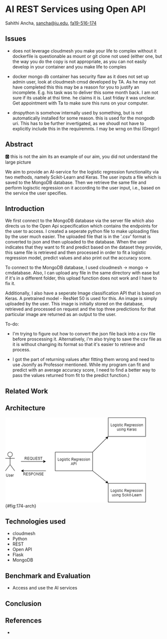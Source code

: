 # AI REST Services using Open API

Sahithi Ancha, sancha@iu.edu, [fa19-516-174](https://github.com/cloudmesh-community/fa19-516-174)


## Issues

* does not leverage cloudmesh you make your life to complex without it
  dockerfile is questionable as mount or git clone not used (either one,
  but the way you do the copy is not appropriate, as you can not easily
  develop in your container and you make life to comples

* docker mongo db container has security flaw as it does not set up
  admin user, look at cloudmesh cmsd developed by TA. As he may not
  have completed this this may be a reason for you to justify an
  incomplete. E.g. his task was to deliver this some month back. I am
  not sure if its usable at thsi time. he claims it is. Last friday it
  was unclear. Get appointment with Ta to make sure this runs on your 
  computer.

* dnspython is somehow internally used by something, but is not
  automatically installed for some reason. this is used for the mongodb
  uri. This has to be further invertigated, as we shoudl not have to
  explicitly include this in the requiremnts. I may be wrng on thsi
  (Gregor)
  
## Abstract

:o2: this is not the aim its an example of our aim, you did not
understand the large picture

We aim to provide an AI-service for the logistic regression
functionality via two methods, namely Scikit-Learn and Keras. The user
inputs a file which is saved to the MongoDB database. Then we retrieve
the same file and perform logisctic regression on it according to the
user input, i.e., based on the service the user specifies.

## Introduction

We first connect to the MongoDB database via the server file which also
directs us to the Open Api scpecification which contains the endpoints
for the user to access. I created a seperate python file to make
uploading files by the user much easier. The uploaded file that is in
the '.csv' format is converted to json and then uploaded to the
database. When the user indicates that they want to fit and predict
based on the dataset they provide, this same file is retrieved and then
processed in order to fit a logistic regression model, predict values
and also print out the accuracy score.

To connect to the MongoDB database, I used cloudmesh -> mongo ->
cmdatabase. Also, I can upload any file in the same directory with ease
but if it's in a different folder, this upload function does not work
and I have to fix it.

Additionally, I also have a seperate Image classification API that is
based on Keras. A pretrained model - ResNet 50 is used for this. An
image is simply uploaded by the user. This image is initially stored on
the database, retrieved and processed on request and the top three
predictions for that particular image are returned as an output to the
user.

To-do: 

* I'm trying to figure out how to convert the json file back into a csv
  file before proscessing it. Alternatively, i'm also trying to save the
  csv file as it is without changing its format so that it's easier to
  retrieve and process.

* I got the part of returning values after fitting them wrong and need
  to use Jsonify as Professor mentioned. While my program can fit and
  predict with an average accuracy score, I need to find a better way to
  pass the values returned from fit to the predict function.)

## Related Work

## Architecture

![Architecture](images/workflow.png){#fig:174-arch}

## Technologies used

* cloudmesh
* Python
* REST
* Open API
* Flask
* MongoDB

## Benchmark and Evaluation 

* Access and use the AI services 

## Conclusion

## References

*
